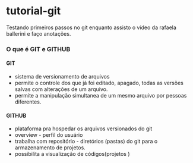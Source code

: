 # tutorial-git
Testando primeiros passos no git enquanto assisto o vídeo da rafaela ballerini e faço anotações.

### O que é GIT e GITHUB

#### GIT
- sistema de versionamento de arquivos 
- permite o controle dos que já foi editado, apagado, todas as versões salvas com alterações de um arquivo.
- permite a manipulação simultanea de um mesmo arquivo por pessoas diferentes.

#### GITHUB 
- plataforma pra hospedar os arquivos versionados do git
- overview - perfil do usuário 
- trabalha com repositório - diretórios (pastas) do git para o armazenamento de projetos.
- possibilita a visualização de códigos(projetos )
